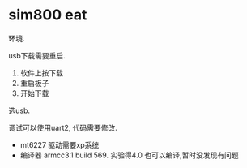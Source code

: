 # sim800 eat

环境.

usb下载需要重启.

1. 软件上按下载
2. 重启板子
3. 开始下载

选usb.

调试可以使用uart2, 代码需要修改.


* mt6227 驱动需要xp系统
* 编译器 armcc3.1 build 569. 实验得4.0 也可以编译,暂时没发现有问题
